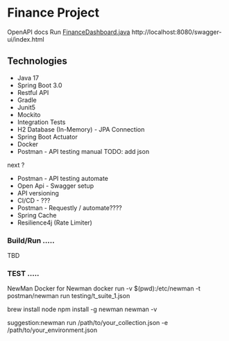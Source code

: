 
# Finance Project


 OpenAPI docs 
Run [FinanceDashboard.java](src/main/java/com/finance/financedashboard/FinanceDashboard.java) 
 http://localhost:8080/swagger-ui/index.html

###
 Technologies
---  
- Java 17
- Spring Boot 3.0
- Restful API
- Gradle
- Junit5
- Mockito
- Integration Tests
- H2 Database (In-Memory) - JPA Connection
- Spring Boot Actuator
- Docker
- Postman - API testing manual TODO: add json

next ? 
- Postman - API testing automate
- Open Api - Swagger setup
- API versioning
- CI/CD - ??? 
- Postman - Requestly / automate????
- Spring Cache
- Resilience4j (Rate Limiter)

###  Build/Run .....
TBD

### TEST .....

NewMan
Docker for Newman
    docker run -v $(pwd):/etc/newman -t postman/newman run testing/t_suite_1.json

brew install node
npm install -g newman
newman -v


suggestion:newman run /path/to/your_collection.json -e /path/to/your_environment.json

